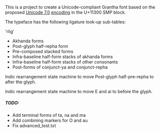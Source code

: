This is a project to create a Unicode-compliant Grantha font based on the proposed [Unicode 7.0](http://www.unicode.org/versions/beta-7.0.0.html) 
[encoding](http://std.dkuug.dk/JTC1/SC2/WG2/docs/n4135.pdf) in the U+11300 SMP block.

The typeface has the following ligature look-up sub-tables:

'rlig'
* Akhanda forms
* Post-glyph half-repha form
* Pre-composed stacked forms
* Infra-baseline half-form stacks of akhanda forms
* Infra-baseline half-form stacks of other consonants
* Post-forms of conjunct-ya and conjunct-repha

Indic rearrangement state machine to move Post-glyph half-pre-repha to after 
the glyph.

Indic rearrangement state machine to move E and ai to before the glyph.

##### TODO:
* Add terminal forms of ta, na and ma
* Add combining markers for O and au
* Fix advanced_test.txt
